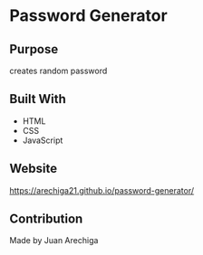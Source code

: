 # Password Generator

## Purpose
creates random password

## Built With
* HTML
* CSS
* JavaScript

## Website
https://arechiga21.github.io/password-generator/

## Contribution
Made by Juan Arechiga
